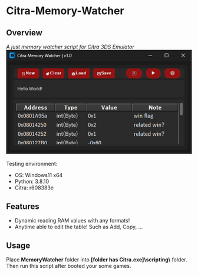 # Citra-Memory-Watcher
## Overview
*A just memory watcher script for Citra 3DS Emulator*  
<img src="Attachments/%E3%82%B9%E3%82%AF%E3%83%AA%E3%83%BC%E3%83%B3%E3%82%B7%E3%83%A7%E3%83%83%E3%83%88%202025-06-29%20122926.png" alt="sample.png">　　

Testing environment:
- OS: Windows11 x64
- Python: 3.8.10
- Citra: r608383e
## Features
- Dynamic reading RAM values with any formats!
- Anytime able to edit the table! Such as Add, Copy, ...
## Usage
Place **MemoryWatcher** folder into **[folder has Citra.exe]\\scripting\\** folder.  
Then run this script after booted your some games.
